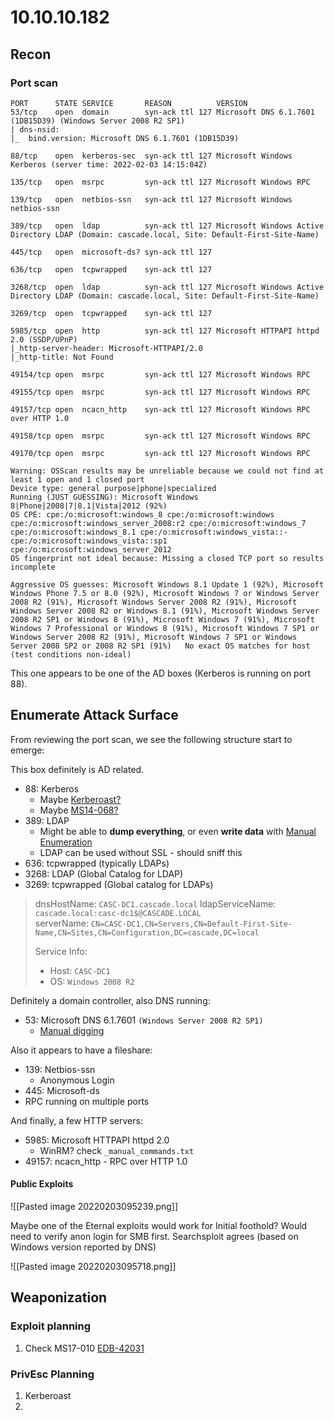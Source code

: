 # 10.10.10.182

## Recon

### Port scan

```text
PORT      STATE SERVICE       REASON          VERSION                                                                                                                        53/tcp    open  domain        syn-ack ttl 127 Microsoft DNS 6.1.7601 (1DB15D39) (Windows Server 2008 R2 SP1)                                                                 | dns-nsid:                                                                                                                                                                  |_  bind.version: Microsoft DNS 6.1.7601 (1DB15D39)                                                                                                                          

88/tcp    open  kerberos-sec  syn-ack ttl 127 Microsoft Windows Kerberos (server time: 2022-02-03 14:15:04Z)                                                                 

135/tcp   open  msrpc         syn-ack ttl 127 Microsoft Windows RPC                                                                                                          

139/tcp   open  netbios-ssn   syn-ack ttl 127 Microsoft Windows netbios-ssn                                                                                                  

389/tcp   open  ldap          syn-ack ttl 127 Microsoft Windows Active Directory LDAP (Domain: cascade.local, Site: Default-First-Site-Name)                                 

445/tcp   open  microsoft-ds? syn-ack ttl 127                                                                                                                                

636/tcp   open  tcpwrapped    syn-ack ttl 127                                                                                                                                

3268/tcp  open  ldap          syn-ack ttl 127 Microsoft Windows Active Directory LDAP (Domain: cascade.local, Site: Default-First-Site-Name)                                 

3269/tcp  open  tcpwrapped    syn-ack ttl 127                                                                                                                                

5985/tcp  open  http          syn-ack ttl 127 Microsoft HTTPAPI httpd 2.0 (SSDP/UPnP)                                                                                        |_http-server-header: Microsoft-HTTPAPI/2.0                                                                                                                                  |_http-title: Not Found                                                                                                                                                      

49154/tcp open  msrpc         syn-ack ttl 127 Microsoft Windows RPC                                                                                                          

49155/tcp open  msrpc         syn-ack ttl 127 Microsoft Windows RPC                                                                                                          

49157/tcp open  ncacn_http    syn-ack ttl 127 Microsoft Windows RPC over HTTP 1.0                                                                                            

49158/tcp open  msrpc         syn-ack ttl 127 Microsoft Windows RPC                                                                                                          

49170/tcp open  msrpc         syn-ack ttl 127 Microsoft Windows RPC                                                                                                          

Warning: OSScan results may be unreliable because we could not find at least 1 open and 1 closed port                                                                        Device type: general purpose|phone|specialized                                                                                                                               Running (JUST GUESSING): Microsoft Windows 8|Phone|2008|7|8.1|Vista|2012 (92%)                                                                                               OS CPE: cpe:/o:microsoft:windows_8 cpe:/o:microsoft:windows cpe:/o:microsoft:windows_server_2008:r2 cpe:/o:microsoft:windows_7 cpe:/o:microsoft:windows_8.1 cpe:/o:microsoft:windows_vista::- cpe:/o:microsoft:windows_vista::sp1 cpe:/o:microsoft:windows_server_2012                                                                                    OS fingerprint not ideal because: Missing a closed TCP port so results incomplete                                                                                            

Aggressive OS guesses: Microsoft Windows 8.1 Update 1 (92%), Microsoft Windows Phone 7.5 or 8.0 (92%), Microsoft Windows 7 or Windows Server 2008 R2 (91%), Microsoft Windows Server 2008 R2 (91%), Microsoft Windows Server 2008 R2 or Windows 8.1 (91%), Microsoft Windows Server 2008 R2 SP1 or Windows 8 (91%), Microsoft Windows 7 (91%), Microsoft Windows 7 Professional or Windows 8 (91%), Microsoft Windows 7 SP1 or Windows Server 2008 R2 (91%), Microsoft Windows 7 SP1 or Windows Server 2008 SP2 or 2008 R2 SP1 (91%)   No exact OS matches for host (test conditions non-ideal)
```


This one appears to be one of the AD boxes (Kerberos is running on port 88).

## Enumerate Attack Surface
From reviewing the port scan, we see the following structure start to emerge:

This box definitely is AD related.
- 88: Kerberos  
	- Maybe [Kerberoast?](https://book.hacktricks.xyz/windows/active-directory-methodology/kerberoast)
	- Maybe [MS14-068?](https://book.hacktricks.xyz/pentesting/pentesting-kerberos-88#ms14-068)
- 389: LDAP
	- Might be able to **dump everything**, or even **write data** with [Manual Enumeration](https://book.hacktricks.xyz/pentesting/pentesting-ldap#basic-enumeration)
	- LDAP can be used without SSL - should sniff this 
- 636: tcpwrapped (typically LDAPs)
- 3268: LDAP (Global Catalog for LDAP)
- 3269: tcpwrapped (Global catalog for LDAPs)
	
> dnsHostName: `CASC-DC1.cascade.local`
> ldapServiceName: `cascade.local:casc-dc1$@CASCADE.LOCAL`      
> serverName: `CN=CASC-DC1,CN=Servers,CN=Default-First-Site-Name,CN=Sites,CN=Configuration,DC=cascade,DC=local`
> 
> Service Info: 
> - Host: `CASC-DC1`
> - OS: `Windows 2008 R2`
	

Definitely a domain controller, also DNS running:
- 53: Microsoft DNS 6.1.7601 `(Windows Server 2008 R2 SP1)`
	- [Manual digging](https://book.hacktricks.xyz/pentesting/pentesting-dns#active-directory-servers)
		
Also it appears to have a fileshare:
- 139: Netbios-ssn
	- Anonymous Login
- 445: Microsoft-ds
- RPC running on multiple ports
	
And finally, a few HTTP servers:
- 5985: Microsoft HTTPAPI httpd 2.0
	- WinRM? check `_manual_commands.txt`
- 49157: ncacn_http - RPC over HTTP 1.0
	
#### Public Exploits

![[Pasted image 20220203095239.png]]

Maybe one of the Eternal exploits would work for Initial foothold? Would need to verify anon login for SMB first. Searchsploit agrees (based on Windows version reported by DNS)

![[Pasted image 20220203095718.png]]


## Weaponization

### Exploit planning

1. Check MS17-010 [EDB-42031](https://www.exploit-db.com/exploits/42031)


### PrivEsc Planning
1. Kerberoast
2. 